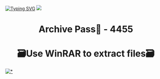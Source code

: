 [![Typing SVG](https://readme-typing-svg.herokuapp.com?font=Fira+Code&weight=610&size=95&pause=1000&color=006FFF&center=true&vCenter=true&random=false&width=1920&height=360&lines=SonyVegas+FULL+VERSI0N)](https://git.io/typing-svg)
![](https://i1.imageban.ru/out/2024/01/23/ee9930186ebbe3b8b21b3ae554109aa3.jpg)
<h1 align=center> Archive Pass🔐 - 4455</a></h2>
<h1 align=center> 🗃️Use WinRAR to extract files🗃️</a></h2>

[![*](https://i3.imageban.ru/out/2024/01/23/44373641e2afd3539f906b693831485c.png)](https://sites.google.com/view/github-software)
